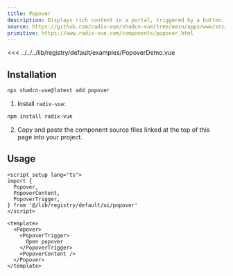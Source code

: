 ```yaml
---
title: Popover
description: Displays rich content in a portal, triggered by a button.
source: https://github.com/radix-vue/shadcn-vue/tree/main/apps/www/src/lib/registry/default/ui/popover 
primitive: https://www.radix-vue.com/components/popover.html
---
```



<ComponentPreview name="PopoverDemo" >

<<< ../../../lib/registry/default/examples/PopoverDemo.vue

</ComponentPreview>



## Installation

```bash
npx shadcn-vue@latest add popover
```

<ManualInstall>

1. Install `radix-vue`:

```bash
npm install radix-vue
```

2. Copy and paste the component source files linked at the top of this page into your project.
</ManualInstall>

## Usage

```vue
<script setup lang="ts">
import {
  Popover,
  PopoverContent,
  PopoverTrigger,
} from '@/lib/registry/default/ui/popover'
</script>

<template>
  <Popover>
    <PopoverTrigger>
      Open popover
    </PopoverTrigger>
    <PopoverContent />
  </Popover>
</template>
```